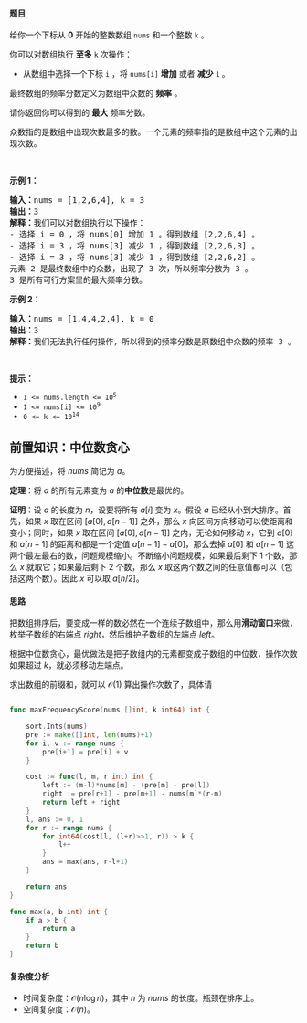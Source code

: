 #### 题目

<p>给你一个下标从 <strong>0</strong> 开始的整数数组 <code>nums</code> 和一个整数 <code>k</code> 。</p>

<p>你可以对数组执行 <strong>至多</strong> <code>k</code> 次操作：</p>

<ul>
	<li>从数组中选择一个下标 <code>i</code> ，将 <code>nums[i]</code> <strong>增加</strong> 或者 <strong>减少</strong> <code>1</code> 。</li>
</ul>

<p>最终数组的频率分数定义为数组中众数的 <strong>频率</strong> 。</p>

<p>请你返回你可以得到的 <strong>最大</strong> 频率分数。</p>

<p>众数指的是数组中出现次数最多的数。一个元素的频率指的是数组中这个元素的出现次数。</p>

<p> </p>

<p><strong class="example">示例 1：</strong></p>

<pre>
<b>输入：</b>nums = [1,2,6,4], k = 3
<b>输出：</b>3
<b>解释：</b>我们可以对数组执行以下操作：
- 选择 i = 0 ，将 nums[0] 增加 1 。得到数组 [2,2,6,4] 。
- 选择 i = 3 ，将 nums[3] 减少 1 ，得到数组 [2,2,6,3] 。
- 选择 i = 3 ，将 nums[3] 减少 1 ，得到数组 [2,2,6,2] 。
元素 2 是最终数组中的众数，出现了 3 次，所以频率分数为 3 。
3 是所有可行方案里的最大频率分数。
</pre>

<p><strong class="example">示例 2：</strong></p>

<pre>
<b>输入：</b>nums = [1,4,4,2,4], k = 0
<b>输出：</b>3
<b>解释：</b>我们无法执行任何操作，所以得到的频率分数是原数组中众数的频率 3 。
</pre>

<p> </p>

<p><strong>提示：</strong></p>

<ul>
	<li><code>1 <= nums.length <= 10<sup>5</sup></code></li>
	<li><code>1 <= nums[i] <= 10<sup>9</sup></code></li>
	<li><code>0 <= k <= 10<sup>14</sup></code></li>
</ul>

## 前置知识：中位数贪心

为方便描述，将 $\textit{nums}$ 简记为 $a$。

**定理**：将 $a$ 的所有元素变为 $a$ 的**中位数**是最优的。

**证明**：设 $a$ 的长度为 $n$，设要将所有 $a[i]$ 变为 $x$。假设 $a$ 已经从小到大排序。首先，如果 $x$ 取在区间 $[a[0],a[n-1]]$ 之外，那么 $x$ 向区间方向移动可以使距离和变小；同时，如果 $x$ 取在区间 $[a[0],a[n-1]]$ 之内，无论如何移动 $x$，它到 $a[0]$ 和 $a[n-1]$ 的距离和都是一个定值 $a[n-1]-a[0]$，那么去掉 $a[0]$ 和 $a[n-1]$ 这两个最左最右的数，问题规模缩小。不断缩小问题规模，如果最后剩下 $1$ 个数，那么 $x$ 就取它；如果最后剩下 $2$ 个数，那么 $x$ 取这两个数之间的任意值都可以（包括这两个数）。因此 $x$ 可以取 $a[n/2]$。

#### 思路

把数组排序后，要变成一样的数必然在一个连续子数组中，那么用**滑动窗口**来做，枚举子数组的右端点 $\textit{right}$，然后维护子数组的左端点 $\textit{left}$。

根据中位数贪心，最优做法是把子数组内的元素都变成子数组的中位数，操作次数如果超过 $k$，就必须移动左端点。

求出数组的前缀和，就可以 $\mathcal{O}(1)$ 算出操作次数了，具体请

<p><img alt="" src="https://pic.leetcode.cn/1679808210-FVsAou-t3.png" /></p>

```go  
func maxFrequencyScore(nums []int, k int64) int {

	sort.Ints(nums)
	pre := make([]int, len(nums)+1)
	for i, v := range nums {
		pre[i+1] = pre[i] + v
	}

	cost := func(l, m, r int) int {
		left := (m-l)*nums[m] - (pre[m] - pre[l])
		right := pre[r+1] - pre[m+1] - nums[m]*(r-m)
		return left + right
	}
	l, ans := 0, 1
	for r := range nums {
		for int64(cost(l, (l+r)>>1, r)) > k {
			l++
		}
		ans = max(ans, r-l+1)
	}

	return ans
}

func max(a, b int) int {
	if a > b {
		return a
	}
	return b
}

```

#### 复杂度分析

- 时间复杂度：$\mathcal{O}(n\log n)$，其中 $n$ 为 $\textit{nums}$ 的长度。瓶颈在排序上。
- 空间复杂度：$\mathcal{O}(n)$。
